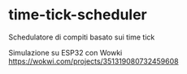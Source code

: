 # time-tick-scheduler

Schedulatore di compiti basato sui time tick

Simulazione su ESP32 con Wowki https://wokwi.com/projects/351319080732459608
